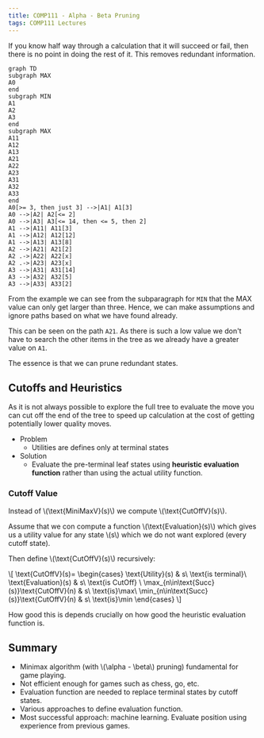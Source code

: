 ```yaml
---
title: COMP111 - Alpha - Beta Pruning
tags: COMP111 Lectures
---
```

If you know half way through a calculation that it will succeed or fail, then there is no point in doing the rest of it. This removes redundant information.

```mermaid
graph TD
subgraph MAX
A0
end
subgraph MIN
A1
A2
A3
end
subgraph MAX
A11
A12
A13
A21
A22
A23
A31
A32
A33
end
A0[>= 3, then just 3] -->|A1| A1[3]
A0 -->|A2| A2[<= 2]
A0 -->|A3| A3[<= 14, then <= 5, then 2]
A1 -->|A11| A11[3]
A1 -->|A12| A12[12]
A1 -->|A13| A13[8]
A2 -->|A21| A21[2]
A2 .->|A22| A22[x]
A2 .->|A23| A23[x]
A3 -->|A31| A31[14]
A3 -->|A32| A32[5]
A3 -->|A33| A33[2]

```

From the example we can see from the subparagraph for `MIN` that the MAX value can only get larger than three. Hence, we can make assumptions and ignore paths based on what we have found already.

This can be seen on the path `A21`. As there is such a low value we don't have to search the other items in the tree as we already have a greater value on `A1`.

The essence is that we can prune redundant states.

## Cutoffs and Heuristics
As it is not always possible to explore the full tree to evaluate the move you can cut off the end of the tree to speed up calculation at the cost of getting potentially lower quality moves.

* Problem
	* Utilities are defines only at terminal states
* Solution
	* Evaluate the pre-terminal leaf states using **heuristic evaluation function** rather than using the actual utility  function.
	
### Cutoff Value

Instead of &#92;(\text{MiniMaxV}(s)&#92;) we compute &#92;(\text{CutOffV}(s)&#92;).

Assume that we con compute a function &#92;(\text{Evaluation}(s)&#92;) which gives us a utility value for any state &#92;(s&#92;) which we do not want explored (every cutoff state). 

Then define &#92;(\text{CutOffV}(s)&#92;) recursively:

&#92;[
\text{CutOffV}(s)=
\begin{cases}
	\text{Utility}(s) & s\ \text{is terminal}\\
	\text{Evaluation}(s) & s\ \text{is CutOff} \\
	\max_{n\in\text{Succ}(s)}\text{CutOffV}(n) & s\ \text{is}\max\\
	\min_{n\in\text{Succ}(s)}\text{CutOffV}(n) & s\ \text{is}\min
\end{cases}
&#92;]

How good this is depends crucially on how good the heuristic evaluation function is.

## Summary

* Minimax algorithm (with &#92;(\alpha - \beta&#92;) pruning) fundamental for game playing.
* Not efficient enough for games such as chess, go, etc.
* Evaluation function are needed to replace terminal states by cutoff states.
* Various approaches to define evaluation function.
* Most successful approach: machine learning. Evaluate position using experience  from previous games.
